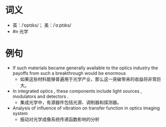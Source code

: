 # 词义
- 英：/ˈɒptɪks/； 美：/ˈɑːptɪks/
- #n 光学
# 例句
- If such materials became generally available to the optics industry the payoffs from such a breakthrough would be enormous
	- 如果这些材料能够普遍用于光学产业，那么这一突破带来的收益将非常巨大。
- In integrated optics , these components include light sources , modulators and detectors .
	- 集成光学中，有源器件包括光源、调制器和探测器。
- Analysis of influence of vibration on transfer function in optics imaging system
	- 振动对光学成像系统传递函数影响的分析
